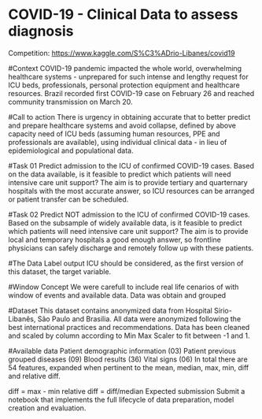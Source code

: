 # COVID-19 - Clinical Data to assess diagnosis

Competition: https://www.kaggle.com/S%C3%ADrio-Libanes/covid19

#Context
COVID-19 pandemic impacted the whole world, overwhelming healthcare systems - unprepared for such intense and lengthy request for ICU beds, professionals, personal protection equipment and healthcare resources.
Brazil recorded first COVID-19 case on February 26 and reached community transmission on March 20.

#Call to action
There is urgency in obtaining accurate that to better predict and prepare healthcare systems and avoid collapse, defined by above capacity need of ICU beds (assuming human resources, PPE and professionals are available), using individual clinical data - in lieu of epidemiological and populational data.


#Task 01
Predict admission to the ICU of confirmed COVID-19 cases.
Based on the data available, is it feasible to predict which patients will need intensive care unit support?
The aim is to provide tertiary and quarternary hospitals with the most accurate answer, so ICU resources can be arranged or patient transfer can be scheduled.

#Task 02
Predict NOT admission to the ICU of confirmed COVID-19 cases.
Based on the subsample of widely available data, is it feasible to predict which patients will need intensive care unit support?
The aim is to provide local and temporary hospitals a good enough answer, so frontline physicians can safely discharge and remotely follow up with these patients.

#The Data
Label output
ICU should be considered, as the first version of this dataset, the target variable.

#Window Concept
We were carefull to include real life cenarios of with window of events and available data.
Data was obtain and grouped

#Dataset
This dataset contains anonymized data from Hospital Sírio-Libanês, São Paulo and Brasilia. All data were anonymized following the best international practices and recommendations.
Data has been cleaned and scaled by column according to Min Max Scaler to fit between -1 and 1.

#Available data
Patient demographic information (03)
Patient previous grouped diseases (09)
Blood results (36)
Vital signs (06)
In total there are 54 features, expanded when pertinent to the mean, median, max, min, diff and relative diff.

diff = max - min
relative diff = diff/median
Expected submission
Submit a notebook that implements the full lifecycle of data preparation, model creation and evaluation.
